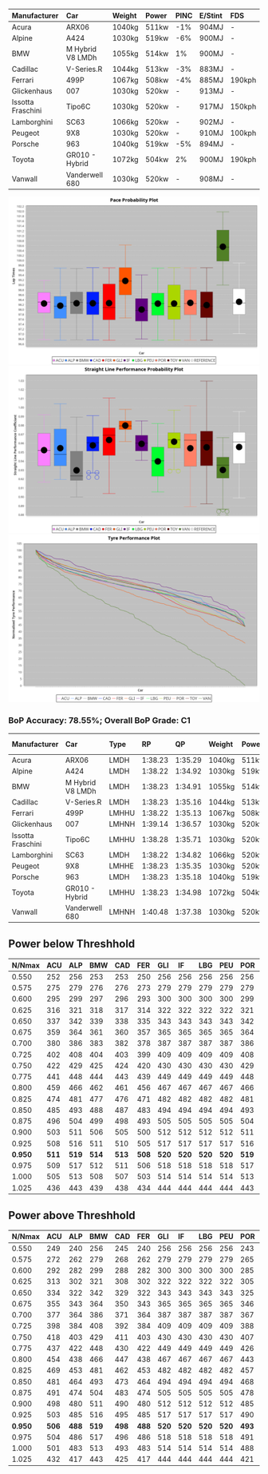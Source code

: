 |Manufacturer|Car|Weight|Power|PINC|E/Stint|FDS|
|:-|:-|:-|:-|:-|:-|:-|
|Acura|ARX06|1040kg|511kw|-1%|904MJ|-|
|Alpine|A424|1030kg|519kw|-6%|900MJ|-|
|BMW|M Hybrid V8 LMDh|1055kg|514kw|1%|900MJ|-|
|Cadillac|V-Series.R|1044kg|513kw|-3%|883MJ|-|
|Ferrari|499P|1067kg|508kw|-4%|885MJ|190kph|
|Glickenhaus|007|1030kg|520kw|-|913MJ|-|
|Issotta Fraschini|Tipo6C|1030kg|520kw|-|917MJ|150kph|
|Lamborghini|SC63|1066kg|520kw|-|902MJ|-|
|Peugeot|9X8|1030kg|520kw|-|910MJ|100kph|
|Porsche|963|1040kg|519kw|-5%|894MJ|-|
|Toyota|GR010 - Hybrid|1072kg|504kw|2%|900MJ|190kph|
|Vanwall|Vanderwell 680|1030kg|520kw|-|908MJ|-|

![PACECHART](./IMG/AUTO.png)
![STRAIGHTLINEPERFORMANCECHART](./IMG/AUTO_sp.png)
![TYREPERFORMANCECHART](./IMG/AUTO_tw.png)

### BoP Accuracy: 78.55%; Overall BoP Grade: C1
|Manufacturer|Car|Type|RP|QP|Weight|Power¹|Threshhold|PINC|Power²|E/Stint|AVG Vmax|FDS|RDLC|L/Stint|BOP-Grade|ModelAccuracy|ModelPoints|Match%|
|:-|:-|:-|:-|:-|:-|:-|:-|:-|:-|:-|:-|:-|:-|:-|:-|:-|:-|:-|
|Acura|ARX06|LMDH|1:38.23|1:35.29|1040kg|511kw|210.0kph|-1%|506kw|904MJ|303.64kph|-|1.02|29|-C2|100.00%|995|72.62%|
|Alpine|A424|LMDH|1:38.22|1:34.92|1030kg|519kw|210.0kph|-6%|488kw|900MJ|303.68kph|-|1.03|29|~A1|81.46%|523|96.01%|
|BMW|M Hybrid V8 LMDh|LMDH|1:38.23|1:34.91|1055kg|514kw|210.0kph|1%|519kw|900MJ|300.14kph|-|1.02|29|-B1|98.60%|1690|86.91%|
|Cadillac|V-Series.R|LMDH|1:38.23|1:35.16|1044kg|513kw|210.0kph|-3%|498kw|883MJ|303.26kph|-|1.02|29|-B1|98.38%|1765|87.83%|
|Ferrari|499P|LMHHU|1:38.22|1:35.13|1067kg|508kw|210.0kph|-4%|488kw|885MJ|303.49kph|190kph|1.03|29|-A2|92.24%|2247|90.38%|
|Glickenhaus|007|LMHNH|1:39.14|1:36.57|1030kg|520kw|210.0kph|-|520kw|913MJ|309.24kph|-|0.96|29|+E2|96.18%|554|52.75%|
|Issotta Fraschini|Tipo6C|LMHHU|1:38.28|1:35.71|1030kg|520kw|210.0kph|-|520kw|917MJ|306.02kph|150kph|1.08|29|+A2|66.67%|96|92.72%|
|Lamborghini|SC63|LMDH|1:38.22|1:34.82|1066kg|520kw|210.0kph|-|520kw|902MJ|301.57kph|-|1.02|29|-B1|96.77%|419|87.94%|
|Peugeot|9X8|LMHHE|1:38.23|1:35.35|1030kg|520kw|210.0kph|-|520kw|910MJ|305.86kph|100kph|1.04|29|-A2|87.65%|1795|93.12%|
|Porsche|963|LMDH|1:38.23|1:35.18|1040kg|519kw|210.0kph|-5%|493kw|894MJ|303.52kph|-|1.02|29|-B1|96.81%|5438|88.27%|
|Toyota|GR010 - Hybrid|LMHHU|1:38.23|1:34.98|1072kg|504kw|210.0kph|2%|514kw|900MJ|303.21kph|190kph|1.02|29|-A2|86.04%|1751|93.74%|
|Vanwall|Vanderwell 680|LMHNH|1:40.48|1:37.38|1030kg|520kw|210.0kph|-|520kw|908MJ|300.46kph|-|1.01|29|+Ω1|91.42%|501|0.36%|

## Power below Threshhold
|N/Nmax|ACU|ALP|BMW|CAD|FER|GLI|IF|LBG|PEU|POR|TOY|VAN|
|:-|:-|:-|:-|:-|:-|:-|:-|:-|:-|:-|:-|:-|
|0.550|252|256|253|253|250|256|256|256|256|256|248|256|
|0.575|275|279|276|276|273|279|279|279|279|279|271|279|
|0.600|295|299|297|296|293|300|300|300|300|299|291|300|
|0.625|316|321|318|317|314|322|322|322|322|321|312|322|
|0.650|337|342|339|338|335|343|343|343|343|342|333|343|
|0.675|359|364|361|360|357|365|365|365|365|364|354|365|
|0.700|380|386|383|382|378|387|387|387|387|386|375|387|
|0.725|402|408|404|403|399|409|409|409|409|408|396|409|
|0.750|422|429|425|424|420|430|430|430|430|429|416|430|
|0.775|441|448|444|443|439|449|449|449|449|448|435|449|
|0.800|459|466|462|461|456|467|467|467|467|466|453|467|
|0.825|474|481|477|476|471|482|482|482|482|481|468|482|
|0.850|485|493|488|487|483|494|494|494|494|493|479|494|
|0.875|496|504|499|498|493|505|505|505|505|504|489|505|
|0.900|503|511|506|505|500|512|512|512|512|511|496|512|
|0.925|508|516|511|510|505|517|517|517|517|516|501|517|
|**0.950**|**511**|**519**|**514**|**513**|**508**|**520**|**520**|**520**|**520**|**519**|**504**|**520**|
|0.975|509|517|512|511|506|518|518|518|518|517|502|518|
|1.000|505|513|508|507|503|514|514|514|514|513|499|514|
|1.025|436|443|439|438|434|444|444|444|444|443|430|444|

## Power above Threshhold
|N/Nmax|ACU|ALP|BMW|CAD|FER|GLI|IF|LBG|PEU|POR|TOY|VAN|
|:-|:-|:-|:-|:-|:-|:-|:-|:-|:-|:-|:-|:-|
|0.550|249|240|256|245|240|256|256|256|256|243|253|256|
|0.575|272|262|279|268|262|279|279|279|279|265|276|279|
|0.600|292|282|299|288|282|300|300|300|300|285|297|300|
|0.625|313|302|321|308|302|322|322|322|322|305|318|322|
|0.650|334|322|342|329|322|343|343|343|343|325|339|343|
|0.675|355|343|364|350|343|365|365|365|365|346|361|365|
|0.700|377|364|386|371|364|387|387|387|387|367|383|387|
|0.725|398|384|408|392|384|409|409|409|409|388|404|409|
|0.750|418|403|429|411|403|430|430|430|430|407|425|430|
|0.775|437|422|448|430|422|449|449|449|449|426|444|449|
|0.800|454|438|466|447|438|467|467|467|467|443|462|467|
|0.825|469|453|481|462|453|482|482|482|482|457|477|482|
|0.850|481|464|493|473|464|494|494|494|494|468|488|494|
|0.875|491|474|504|483|474|505|505|505|505|478|499|505|
|0.900|498|480|511|490|480|512|512|512|512|485|506|512|
|0.925|503|485|516|495|485|517|517|517|517|490|511|517|
|**0.950**|**506**|**488**|**519**|**498**|**488**|**520**|**520**|**520**|**520**|**493**|**514**|**520**|
|0.975|504|486|517|496|486|518|518|518|518|491|512|518|
|1.000|501|483|513|493|483|514|514|514|514|488|508|514|
|1.025|432|417|443|425|417|444|444|444|444|421|439|444|
